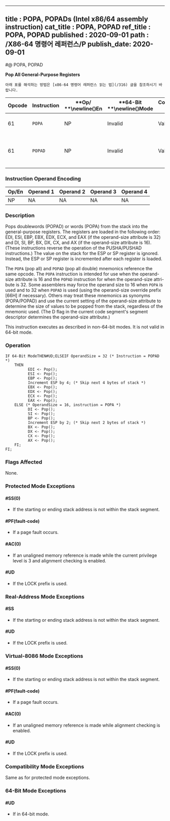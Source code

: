 ----------------------------
title : POPA, POPADs (Intel x86/64 assembly instruction)
cat_title : POPA, POPAD
ref_title : POPA, POPAD
published : 2020-09-01
path : /X86-64 명령어 레퍼런스/P
publish_date: 2020-09-01
----------------------------


#@ POPA, POPAD

**Pop All General-Purpose Registers**

```lec-info
아래 표를 해석하는 방법은 [x86-64 명령어 레퍼런스 읽는 법](/316) 글을 참조하시기 바랍니다.
```

|**Opcode**|**Instruction**|**Op/ **\newline{}**En**|**64-Bit **\newline{}**Mode**|**Compat/**\newline{}**Leg Mode**|**Description**|
|----------|---------------|------------------------|-----------------------------|---------------------------------|---------------|
|61|`POPA` |NP|Invalid|Valid|Pop DI, SI, BP, BX, DX, CX, and AX.|
|61|`POPAD` |NP|Invalid|Valid|Pop EDI, ESI, EBP, EBX, EDX, ECX, and EAX.|
### Instruction Operand Encoding


|Op/En|Operand 1|Operand 2|Operand 3|Operand 4|
|-----|---------|---------|---------|---------|
|NP|NA|NA|NA|NA|
### Description


Pops doublewords (POPAD) or words (POPA) from the stack into the general-purpose registers. The registers are loaded in the following order: EDI, ESI, EBP, EBX, EDX, ECX, and EAX (if the operand-size attribute is 32) and DI, SI, BP, BX, DX, CX, and AX (if the operand-size attribute is 16). (These instructions reverse the operation of the PUSHA/PUSHAD instructions.) The value on the stack for the ESP or SP register is ignored. Instead, the ESP or SP register is incremented after each register is loaded.

The `POPA` (pop all) and `POPAD` (pop all double) mnemonics reference the same opcode. The `POPA` instruction is intended for use when the operand-size attribute is 16 and the `POPAD` instruction for when the operand-size attri-bute is 32. Some assemblers may force the operand size to 16 when `POPA` is used and to 32 when `POPAD` is used (using the operand-size override prefix [66H] if necessary). Others may treat these mnemonics as synonyms (POPA/POPAD) and use the current setting of the operand-size attribute to determine the size of values to be popped from the stack, regardless of the mnemonic used. (The D flag in the current code segment's segment descriptor determines the operand-size attribute.)

This instruction executes as described in non-64-bit modes. It is not valid in 64-bit mode.


### Operation

```info-verb
IF 64-Bit ModeTHEN#UD;ELSEIF OperandSize = 32 (* Instruction = POPAD *)
    THEN
          EDI <- Pop();
          ESI <- Pop();
          EBP <- Pop();
          Increment ESP by 4; (* Skip next 4 bytes of stack *)
          EBX <- Pop();
          EDX <- Pop();
          ECX <- Pop();
          EAX <- Pop();
    ELSE (* OperandSize = 16, instruction = POPA *)
          DI <- Pop();
          SI <- Pop();
          BP <- Pop();
          Increment ESP by 2; (* Skip next 2 bytes of stack *)
          BX <- Pop();
          DX <- Pop();
          CX <- Pop();
          AX <- Pop();
    FI;
FI;
```
### Flags Affected


None.


### Protected Mode Exceptions

#### #SS(0)
* If the starting or ending stack address is not within the stack segment. 

#### #PF(fault-code)
* If a page fault occurs.

#### #AC(0)
* If an unaligned memory reference is made while the current privilege level is 3 and alignment checking is enabled.

#### #UD
* If the LOCK prefix is used.

### Real-Address Mode Exceptions

#### #SS
* If the starting or ending stack address is not within the stack segment.

#### #UD
* If the LOCK prefix is used.

### Virtual-8086 Mode Exceptions

#### #SS(0)
* If the starting or ending stack address is not within the stack segment.

#### #PF(fault-code)
* If a page fault occurs.

#### #AC(0)
* If an unaligned memory reference is made while alignment checking is enabled.

#### #UD
* If the LOCK prefix is used.

### Compatibility Mode Exceptions



Same as for protected mode exceptions.


### 64-Bit Mode Exceptions

#### #UD
* If in 64-bit mode.
